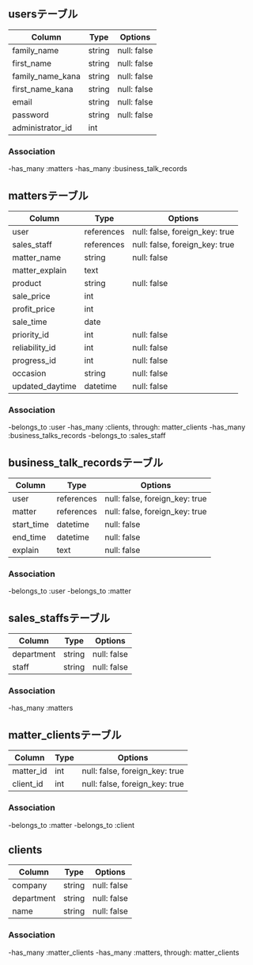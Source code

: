 ## usersテーブル

| Column                | Type       | Options                         |
| --------------------- | ---------- | ------------------------------- |
| family_name           | string     | null: false                     |
| first_name            | string     | null: false                     |
| family_name_kana      | string     | null: false                     |
| first_name_kana       | string     | null: false                     |
| email                 | string     | null: false                     |
| password              | string     | null: false                     |
| administrator_id      | int        |                                 |

### Association

-has_many :matters
-has_many :business_talk_records

## mattersテーブル

| Column                | Type       | Options                         |
| --------------------- | ---------- | ------------------------------- |
| user                  | references | null: false, foreign_key: true  |
| sales_staff           | references | null: false, foreign_key: true  |
| matter_name           | string     | null: false                     |
| matter_explain        | text       |                                 |
| product               | string     | null: false                     |
| sale_price            | int        |                                 |
| profit_price          | int        |                                 |
| sale_time             | date       |                                 |
| priority_id           | int        | null: false                     |
| reliability_id        | int        | null: false                     |
| progress_id           | int        | null: false                     |
| occasion              | string     | null: false                     |
| updated_daytime       | datetime   | null: false                     |


### Association

-belongs_to  :user
-has_many    :clients, through: matter_clients
-has_many    :business_talks_records
-belongs_to  :sales_staff

## business_talk_recordsテーブル

| Column                | Type       | Options                         |
| --------------------- | ---------- | ------------------------------- |
| user                  | references | null: false, foreign_key: true  |
| matter                | references | null: false, foreign_key: true  |
| start_time            | datetime   | null: false                     |
| end_time              | datetime   | null: false                     |
| explain               | text       | null: false                     |

### Association

-belongs_to  :user
-belongs_to  :matter

## sales_staffsテーブル

| Column                | Type       | Options                         |
| --------------------- | ---------- | ------------------------------- |
| department            | string     | null: false                     |
| staff                 | string     | null: false                     |

### Association

-has_many    :matters

## matter_clientsテーブル

| Column                | Type       | Options                         |
| --------------------- | ---------- | ------------------------------- |
| matter_id             | int        | null: false, foreign_key: true  |
| client_id             | int        | null: false, foreign_key: true  |

### Association

-belongs_to  :matter
-belongs_to  :client

## clients

| Column                | Type       | Options                         |
| --------------------- | ---------- | ------------------------------- |
| company               | string     | null: false                     |
| department            | string     | null: false                     |
| name                  | string     | null: false                     |

### Association

-has_many    :matter_clients
-has_many    :matters, through: matter_clients